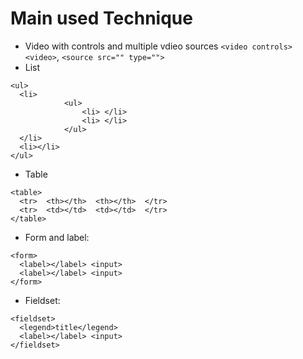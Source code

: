 
# Main used Technique
- Video with controls and multiple vdieo sources ```<video controls> <video>```, ```<source src="" type="">```
- List
```
<ul>
  <li>
			<ul>
				<li> </li>
				<li> </li>
			</ul>
  </li>
  <li></li>
</ul>
```
- Table
```
<table>
  <tr>  <th></th>  <th></th>  </tr>
  <tr>  <td></td>  <td></td>  </tr>
</table>
```
- Form and label:
```
<form>
  <label></label> <input>
  <label></label> <input>
</form>
```
- Fieldset:
```
<fieldset>
  <legend>title</legend>
  <label></label> <input>
</fieldset>
```
